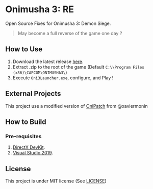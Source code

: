 # Onimusha 3: RE
Open Source Fixes for Onimusha 3: Demon Siege.
> May become a full reverse of the game one day ?



## How to Use

1. Download the latest release [here](https://github.com/Virtual-World-RE/O3RE/releases/latest/).
2. Extract .zip to the root of the game (Default ``C:\\Program Files (x86)\CAPCOM\ONIMUSHA3\``) <!-- Or use our smart exe installer -->
3. Execute ``Oni3Launcher.exe``, configure, and Play !



## External Projects

This project use a modified version of [OniPatch](https://github.com/xaviermonin/Onimusha3Patch/tree/master/src/OniPatch) from @xaviermonin

## How to Build

### Pre-requisites

1. [DirectX DevKit](https://www.microsoft.com/en-us/download/details.aspx?id=6812).
2. [Visual Studio 2019](https://visualstudio.microsoft.com/fr/free-developer-offers/).

## License

This project is under MIT license (See [LICENSE](https://github.com/Virtual-World-RE/O3RE/blob/master/LICENSE]))
